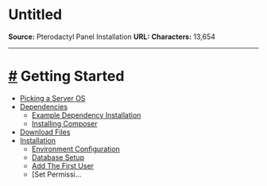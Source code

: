 # Untitled

**Source:** Pterodactyl Panel Installation
**URL:** 
**Characters:** 13,654

---

# [\#](https://pterodactyl.io/panel/1.0/getting_started.html\#getting-started) Getting Started

- [Picking a Server OS](https://pterodactyl.io/panel/1.0/getting_started.html#picking-a-server-os)
- [Dependencies](https://pterodactyl.io/panel/1.0/getting_started.html#dependencies)
  - [Example Dependency Installation](https://pterodactyl.io/panel/1.0/getting_started.html#example-dependency-installation)
  - [Installing Composer](https://pterodactyl.io/panel/1.0/getting_started.html#installing-composer)
- [Download Files](https://pterodactyl.io/panel/1.0/getting_started.html#download-files)
- [Installation](https://pterodactyl.io/panel/1.0/getting_started.html#installation)
  - [Environment Configuration](https://pterodactyl.io/panel/1.0/getting_started.html#environment-configuration)
  - [Database Setup](https://pterodactyl.io/panel/1.0/getting_started.html#database-setup)
  - [Add The First User](https://pterodactyl.io/panel/1.0/getting_started.html#add-the-first-user)
  - [Set Permissi...
